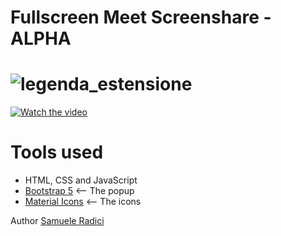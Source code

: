 Fullscreen Meet Screenshare - ALPHA
=======
![legenda_estensione](https://i.imgur.com/FcDL8li.png)
=======
[![Watch the video](https://i.imgur.com/cAPFId9.png)](https://i.imgur.com/cAPFId9.mp4)

# Tools used #
* HTML, CSS and JavaScript
* [Bootstrap 5](https://getbootstrap.com/docs/5.0/getting-started/introduction/) <-- The popup
* [Material Icons](https://fonts.google.com/icons) <-- The icons



Author [Samuele Radici](https://www.instagram.com/kio.jar/?hl=it)
